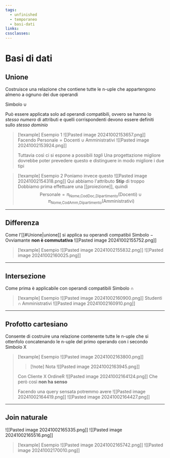 ```yaml
---
tags:
  - unfinished
  - temporaneo
  - basi-dati
links: 
cssclasses:
---
```

# Basi di dati
## Unione
Costruisce una relazione che contiene tutte le n-uple che appartengono almeno a ognuno dei due operandi

Simbolo $\cup$

Può essere applicata solo ad operandi compatibili, ovvero se hanno lo *stesso numero* di attributi e quelli corrispondenti devono essere definiti sullo *stesso dominio*

> [!example] Esempio 1
> ![[Pasted image 20241002153657.png]]
> Facendo $\text{Personale}=\text{Docenti} \cup \text{Amministrativi}$
> ![[Pasted image 20241002153924.png]]
> 
> Tuttavia così ci si espone a possibili *tagli*
> Una progettazione migliore dovrebbe poter prevedere questo e distinguere in modo migliore i due tipi

>[!example] Esempio 2
>Poniamo invece questo
>![[Pasted image 20241002154318.png]]
>Qui abbiamo l'attributo **Stip** di troppo
>Dobbiamo prima effettuare una [[proiezione]], quindi $$\text{Personale}=\pi_{\text{Nome,CodDoc,Dipartimento}}(\text{Docenti}) \cup \pi_{\text{Nome,CodAmm,Dipartimento}}(\text{Amministrativi})$$

---
## Differenza
Come l'[[#Unione|unione]] si applica su operandi compatibii
Simbolo $-$
Ovviamante **non è commutativa**
![[Pasted image 20241002155752.png]]
>[!example] Esempio
>![[Pasted image 20241002155832.png]]
>![[Pasted image 20241002160025.png]]

---
## Intersezione
Come prima è applicabile con operandi compatibili
Simbolo $\cap$

>[!example] Esempio
>![[Pasted image 20241002160900.png]]
> $\text{Studenti}\cap\text{Amministrativi}$
>![[Pasted image 20241002160910.png]]

---
## Profotto cartesiano
Consente di costruire una relazione contenente tutte le n-uple che si ottenfolo concatenando le n-uple del primo operando con i secondo
Simbolo $\text{X}$

>[!example] Esempio
>![[Pasted image 20241002163800.png]]
>
>>[!note] Nota
>>![[Pasted image 20241002163945.png]]
>
>Con $\text{Cliente}\text{ X }\text{OrdineR}$
>![[Pasted image 20241002164124.png]]
>Che però così **non ha senso**
>
>Facendo una query sensata potremmo avere
>![[Pasted image 20241002164419.png]]
>![[Pasted image 20241002164427.png]]

---
## Join naturale
![[Pasted image 20241002165335.png]]
![[Pasted image 20241002165516.png]]

> [!example] Esempio
> ![[Pasted image 20241002165742.png]]
> ![[Pasted image 20241002170010.png]]


